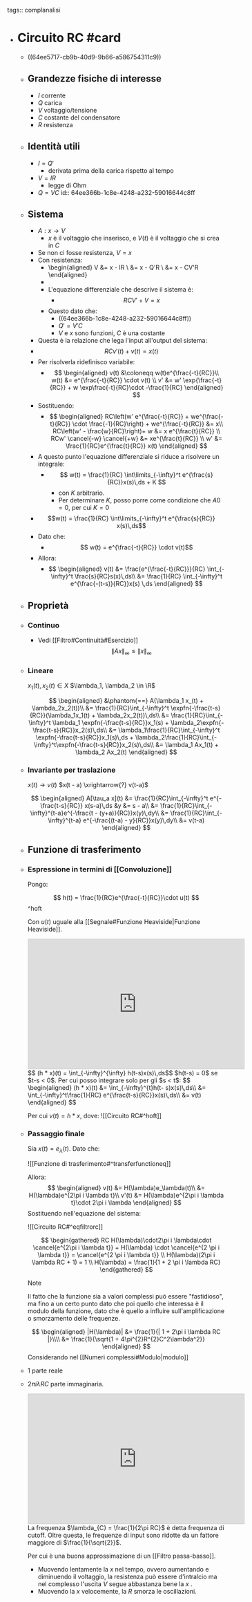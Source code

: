 tags:: complanalisi

- # Circuito RC #card
	- ((64ee5717-cb9b-40d9-9b66-a586754311c9))
	- ## Grandezze fisiche di interesse
		- $I$ corrente
		- $Q$ carica
		- $V$ voltaggio/tensione
		- $C$ costante del condensatore
		- $R$ resistenza
	- ## Identità utili
		- $I = Q'$
			- derivata prima della carica rispetto al tempo
		- $V = IR$
			- legge di Ohm
		- $Q = VC$
		  id:: 64ee366b-1c8e-4248-a232-59016644c8ff
	- ## Sistema
		- $A: x \rightarrow V$
			- $x$ è il voltaggio che inserisco, e $V(t)$ è il voltaggio che si crea in $C$
		- Se non ci fosse resistenza, $V = x$
		- Con resistenza:
			- \begin{aligned}
			  V &= x - IR \\
			  &= x - Q'R \\
			  &= x - CV'R
			  \end{aligned}
			-
			- L'equazione differenziale che descrive il sistema è:
				- $$RCV' + V = x$$
			- Questo dato che:
				- ((64ee366b-1c8e-4248-a232-59016644c8ff))
				- $Q' = V'C$
				- $V$ e $x$ sono funzioni, $C$ è una costante
		- Questa è la relazione che lega l'input all'output del sistema:
		- $$RCv'(t) + v(t) = x(t)$$
		- Per risolverla ridefinisco variabile:
			- $$
			  \begin{aligned}
			  v(t) &\coloneqq w(t)e^{\frac{-t}{RC}}\\
			  w(t) &= e^{\frac{-t}{RC}} \cdot v(t) \\
			  v' &= w' \exp{\frac{-t}{RC}} + w \exp\frac{-t}{RC}\cdot -\frac{1}{RC}
			  \end{aligned}
			  $$
		- Sostituendo:
			- $$
			  \begin{aligned}
			  RC\left(w' e^{\frac{-t}{RC}} + we^{\frac{-t}{RC}} \cdot \frac{-1}{RC}\right) + we^{\frac{-t}{RC}} &= x\\
			  RC\left(w' - \frac{w}{RC}\right)+ w &= x e^{\frac{t}{RC}}  \\
			  RCw' \cancel{-w} \cancel{+w} &= xe^{\frac{t}{RC}} \\
			  w' &= \frac{1}{RC}e^{\frac{t}{RC}} x(t)
			  \end{aligned}
			  $$
		- A questo punto l'equazione differenziale si riduce a risolvere un integrale:
			- $$
			  w(t) = \frac{1}{RC} \int\limits_{-\infty}^t e^{\frac{s}{RC}}x(s)\,ds + K
			  $$
				- con $K$ arbitrario.
				- Per determinare $K$, posso porre come condizione che $A0 = 0$, per cui $K = 0$
		- $$w(t) = \frac{1}{RC} \int\limits_{-\infty}^t e^{\frac{s}{RC}} x(s)\,ds$$
		- Dato che:
			- $$ w(t) = e^{\frac{-t}{RC}} \cdot v(t)$$
		- Allora:
			- $$
			  \begin{aligned}
			  v(t) &= \frac{e^{\frac{-t}{RC}}}{RC} \int_{-\infty}^t \frac{s}{RC}s(x)\,ds\\
			  &= \frac{1}{RC} \int_{-\infty}^t e^{\frac{-(t-s)}{RC}}x(s) \,ds
			  \end{aligned}
			  $$
	- ## Proprietà
	- ### Continuo
		- Vedi [[Filtro#Continuità#Esercizio]]
		  $$\|Ax\|_\infty \le \|x\|_\infty$$
	- ### Lineare
	  
	  $x_1(t),x_2(t) \in X$
	  $\lambda_1, \lambda_2 \in \R$
	  
	  $$
	  \begin{aligned}
	  &\phantom{==} A(\lambda_1 x_(t) + \lambda_2x_2(t))\\
	  &= \frac{1}{RC}\int_{-\infty}^t \expfn{-\frac{t-s}{RC}}(\lambda_1x_1(t) + \lambda_2x_2(t))\,ds\\
	  &= \frac{1}{RC}\int_{-\infty}^t \lambda_1 \expfn{-\frac{t-s}{RC}}x_1(s) + \lambda_2\expfn{-\frac{t-s}{RC}}x_2(s)\,ds\\
	  &= \lambda_1\frac{1}{RC}\int_{-\infty}^t  \expfn{-\frac{t-s}{RC}}x_1(s)\,ds + \lambda_2\frac{1}{RC}\int_{-\infty}^t\expfn{-\frac{t-s}{RC}}x_2(s)\,ds\\
	  &= \lambda_1 Ax_1(t) + \lambda_2 Ax_2(t)
	  \end{aligned}
	  $$
	- ### Invariante per traslazione
	  
	  $x(t) \rightarrow v(t)$
	  $x(t - a) \xrightarrow{?} v(t-a)$
	  
	  $$
	  \begin{aligned}
	  A[\tau_a x](t) &= \frac{1}{RC}\int_{-\infty}^t e^{-\frac{t-s}{RC}} x(s-a)\,ds &y &= s - a\\
	  &= \frac{1}{RC}\int_{-\infty}^{t-a}e^{-\frac{t - (y+a)}{RC}}x(y)\,dy\\
	  &= \frac{1}{RC}\int_{-\infty}^{t-a} e^{-\frac{(t-a) - y}{RC}}x(y)\,dy\\
	  &= v(t-a)
	  \end{aligned}
	  $$
	- ## Funzione di trasferimento
	- ### Espressione in termini di [[Convoluzione]]
	  
	  Pongo:
	  
	  $$
	  h(t) = \frac{1}{RC}e^{\frac{-t}{RC}}\cdot u(t)
	  $$
	  ^hoft
	  
	  Con $u(t)$ uguale alla [[Segnale#Funzione Heaviside|Funzione Heaviside]].
	  <iframe class="desmos-graph" src="https://www.desmos.com/calculator/k9zd5s0wxc?embed" width="500" height="300" style="border: 1px solid #ccc" frameborder=0></iframe>
	  $$ (h * x)(t) = \int_{-\infty}^{\infty} h(t-s)x(s)\,ds$$
	  $h(t-s) = 0$ se $t-s < 0$.
	  Per cui posso integrare solo per gli $s < t$:
	  $$
	  \begin{aligned}
	  (h * x)(t) &= \int_{-\infty}^{t}h(t- s)x(s)\,ds\\
	  &= \int_{-\infty}^t\frac{1}{RC} e^{\frac{t-s}{RC}}x(s)\,ds\\
	  &= v(t)
	  \end{aligned}
	  $$
	  
	  Per cui $v(t) = h * x$, dove:
	  ![[Circuito RC#^hoft]]
	- ### Passaggio finale
	  
	  Sia $x(t) = e_\lambda(t)$.
	  Dato che:
	  
	  ![[Funzione di trasferimento#^transferfunctioneq]]
	  
	  Allora:
	  $$
	  \begin{aligned}
	  v(t) &= H(\lambda)e_\lambda(t)\\
	  &= H(\lambda)e^{2\pi i \lambda t}\\
	  v'(t) &= H(\lambda)e^{2\pi i \lambda t}\cdot 2\pi i \lambda
	  \end{aligned}
	  $$
	  Sostituendo nell'equazione del sistema:
	  
	  ![[Circuito RC#^eqfiltrorc]]
	  
	  
	  $$
	  \begin{gathered}
	  RC H(\lambda)\cdot2\pi i \lambda\cdot \cancel{e^{2\pi i \lambda t}} + H(\lambda) \cdot \cancel{e^{2 \pi i \lambda t}} = \cancel{e^{2 \pi i \lambda t}} \\
	  H(\lambda)(2\pi i \lambda RC + 1) = 1 \\
	  H(\lambda) = \frac{1}{1 + 2 \pi i \lambda RC}
	  \end{gathered}
	  $$
	  > [!note]
	  Il fatto che la funzione sia a valori complessi può essere "fastidioso", ma fino a un certo punto dato che poi quello che interessa è il modulo della funzione, dato che è quello a influire sull'amplificazione o smorzamento delle frequenze.
	  
	  $$
	  \begin{aligned}
	  |H(\lambda)| &=  \frac{1}{| 1 + 2\pi i \lambda RC |}\\\\
	  &= \frac{1}{\sqrt{1 + 4\pi^{2}R^{2}C^2\lambda^2}}
	  \end{aligned}
	  $$
	  Considerando nel [[Numeri complessi#Modulo|modulo]]
	- $1$ parte reale
	- $2\pi i \lambda RC$ parte immaginaria.
	  <iframe class="desmos-graph" src="https://www.desmos.com/calculator/4onthbjdxw?embed" width="500" height="300" style="border: 1px solid #ccc" frameborder=0></iframe>
	  La frequenza $\lambda_{C} = \frac{1}{2\pi RC}$ è detta frequenza di cutoff. Oltre questa, le frequenze di input sono ridotte da un fattore maggiore di $\frac{1}{\sqrt{2}}$.
	  
	  Per cui è una buona approssimazione di un [[Filtro passa-basso]].
		- Muovendo lentamente la $x$ nel tempo, ovvero aumentando e diminuendo il voltaggio, la resistenza può essere d'intralcio ma nel complesso l'uscita $V$ segue abbastanza bene la $x$ .
		- Muovendo la $x$ velocemente, la $R$ smorza le oscillazioni.